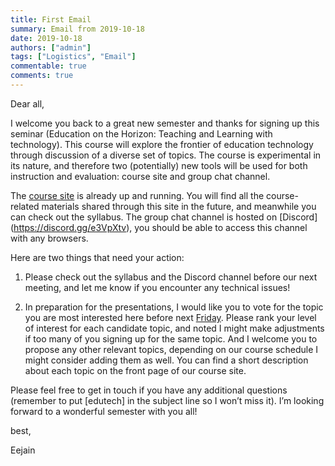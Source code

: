 ```yaml
---
title: First Email
summary: Email from 2019-10-18 
date: 2019-10-18
authors: ["admin"]
tags: ["Logistics", "Email"]
commentable: true
comments: true
---
```



Dear all,

I welcome you back to a great new semester and thanks for signing up this seminar (Education on the Horizon: Teaching and Learning with technology). This course will explore the frontier of education technology through discussion of a diverse set of topics. The course is experimental in its nature, and therefore two (potentially) new tools will be used for both instruction and evaluation: course site and group chat channel.    

The [course site](https://edutech.netlify.com) is already up and running. You will find all the course-related materials shared through this site in the future, and meanwhile you can check out the syllabus. The group chat channel is hosted on [Discord] (https://discord.gg/e3VpXtv), you should be able to access this channel with any browsers.  

Here are two things that need your action:

1. Please check out the syllabus and the Discord channel before our next meeting, and let me know if you encounter any technical issues!

2. In preparation for the presentations, I would like you to vote for the topic you are most interested here before next [Friday](https://docs.google.com/spreadsheets/d/10bdOmFw7KLevjp87eB_meW_1oUtAbdOr_x0cDjChPA4/edit?usp=sharing). Please rank your level of interest for each candidate topic, and noted I might make adjustments if too many of you signing up for the same topic. And I welcome you to propose any other relevant topics, depending on our course schedule I might consider adding them as well. You can find a short description about each topic on the front page of our course site. 

Please feel free to get in touch if you have any additional questions (remember to put [edutech] in the subject line so I won’t miss it). I’m looking forward to a wonderful semester with you all!

best,

Eejain

